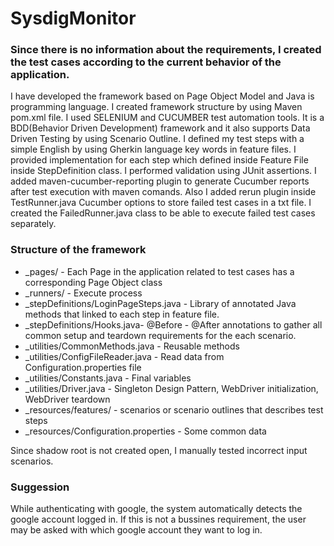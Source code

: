 # SysdigMonitor


### Since there is no information about the requirements, I created the test cases according to the current behavior of the application.

I have developed the framework based on Page Object Model and Java is programming language. 
I created framework structure by using Maven pom.xml file.
I used SELENIUM and CUCUMBER test automation tools. 
It is a BDD(Behavior Driven Development) framework and it also supports Data Driven Testing by using Scenario Outline.
I defined my test steps with a simple English by using Gherkin language key words in feature files. 
I provided implementation for each step which defined inside Feature File inside StepDefinition class.
I performed validation using JUnit assertions.
I added maven-cucumber-reporting plugin to generate Cucumber reports after test execution with maven comands. 
Also I added rerun plugin inside TestRunner.java Cucumber options to store failed test cases in a txt file.
I created the FailedRunner.java class to be able to execute failed test cases separately.


### Structure of the framework

- _pages/ - Each Page in the application related to test cases has a corresponding Page Object class
- _runners/ - Execute process
- _stepDefinitions/LoginPageSteps.java - Library of annotated Java methods that linked to each step in feature file.
- _stepDefinitions/Hooks.java-  @Before - @After annotations to gather all common setup and teardown requirements for the each scenario.
- _utilities/CommonMethods.java - Reusable methods
- _utilities/ConfigFileReader.java - Read data from Configuration.properties file
- _utilities/Constants.java - Final variables
- _utilities/Driver.java - Singleton Design Pattern, WebDriver initialization, WebDriver teardown
- _resources/features/ - scenarios or scenario outlines that describes test steps
- _resources/Configuration.properties - Some common data


Since shadow root is not created open, I manually tested incorrect input scenarios. 

### Suggession
While authenticating with google, the system automatically detects the google account logged in. 
If this is not a bussines requirement, the user may be asked with which google account they want to log in.




